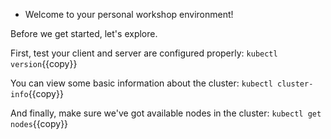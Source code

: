* Welcome to your personal workshop environment!

Before we get started, let's explore.

First, test your client and server are configured properly: 
`kubectl version`{{copy}}

You can view some basic information about the cluster: 
`kubectl cluster-info`{{copy}}

And finally, make sure we've got available nodes in the cluster: 
`kubectl get nodes`{{copy}}
